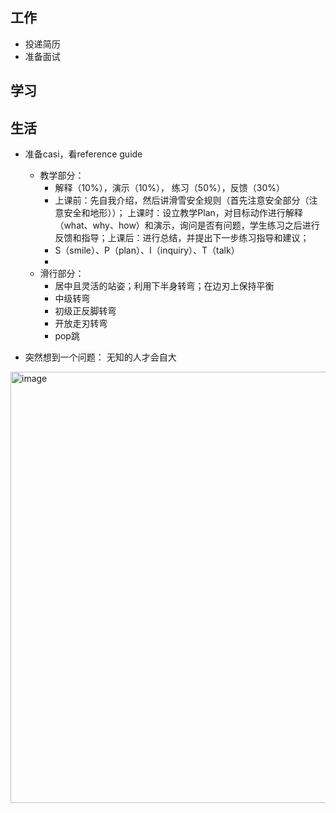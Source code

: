 ## 工作
- 投递简历
- 准备面试
  
## 学习

## 生活
- 准备casi，看reference guide
  - 教学部分：
    - 解释（10%），演示（10%）， 练习（50%），反馈（30%）
    - 上课前：先自我介绍，然后讲滑雪安全规则（首先注意安全部分（注意安全和地形））； 上课时：设立教学Plan，对目标动作进行解释（what、why、how）和演示，询问是否有问题，学生练习之后进行反馈和指导；上课后：进行总结，并提出下一步练习指导和建议；
    - S（smile）、P（plan）、I（inquiry）、T（talk）
    - 
  - 滑行部分：
    - 居中且灵活的站姿；利用下半身转弯；在边刃上保持平衡
    - 中级转弯
    - 初级正反脚转弯
    - 开放走刃转弯
    - pop跳 
  

- 突然想到一个问题： 无知的人才会自大


<img width="690" alt="image" src="https://github.com/jiayit/Weekly/assets/18300143/1206617a-472e-4d38-8402-e348a01b19bc">
